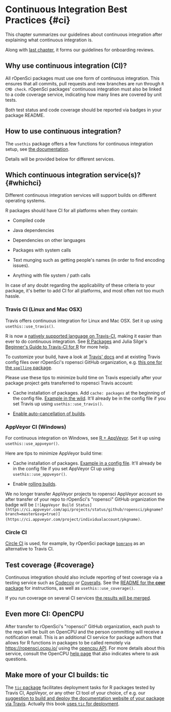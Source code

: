 # Continuous Integration Best Practices {#ci}

<div class="summaryblock">
<p>This chapter summarizes our guidelines about continuous integration after explaining what continuous integration is.</p>
<p>Along with <a href="#building">last chapter</a>, it forms our guidelines for onboarding reviews.</p>
</div>

## Why use continuous integration (CI)?

All rOpenSci packages must use one form of continuous integration. This ensures that all commits, pull requests and new branches are run through `R CMD check`. rOpenSci packages' continuous integration must also be linked to a code coverage service, indicating how many lines are covered by unit tests.

Both test status and code coverage should be reported via badges in your package README.

## How to use continuous integration?

The `usethis` package offers a few functions for continuous integration setup, see [the documentation](http://usethis.r-lib.org/reference/ci.html).

Details will be provided below for different services.

## Which continuous integration service(s)? {#whichci}

Different continuous integration services will support builds on different operating systems.

R packages should have CI for all platforms when they contain:

* Compiled code

* Java dependencies

* Dependencies on other languages

* Packages with system calls

* Text munging such as getting people's names (in order to find encoding issues).

* Anything with file system / path calls

In case of any doubt regarding the applicability of these criteria to your package, it's better to add CI for all platforms, and most often not too much hassle.

### Travis CI (Linux and Mac OSX)

Travis offers continuous integration for Linux and Mac OSX. Set it up using `usethis::use_travis()`.

R is now a [natively supported language on Travis-CI](http://blog.travis-ci.com/2015-02-26-test-your-r-applications-on-travis-ci/), making it easier than ever to do continuous integration. See [R Packages](http://marker.to/NEr8Bd) and Julia Silge's [Beginner's Guide to Travis-CI for R](http://juliasilge.com/blog/Beginners-Guide-to-Travis/) for more help.

To customize your build, have a look at [Travis' docs](https://docs.travis-ci.com/user/languages/r/) and at existing Travis config files over rOpenSci's ropensci GitHub organization, e.g. [this one for the `spelling` package](https://github.com/ropensci/spelling/blob/master/.travis.yml).

Please use these tips to minimize build time on Travis especially after your package project gets transferred to ropensci Travis account:

* Cache installation of packages. Add `cache: packages` at the beginning of the config file. [Example in the wild](https://github.com/ropensci/crul/blob/ee31c0128fd3279165360ef5ee2a1775ab00c82f/.travis.yml#L3). It'll already be in the config file if you set Travis up using `usethis::use_travis()`.

* [Enable auto-cancellation of builds](https://blog.travis-ci.com/2017-03-22-introducing-auto-cancellation).

### AppVeyor CI (Windows)

For continuous integration on Windows, see [R + AppVeyor](https://github.com/krlmlr/r-appveyor). Set it up using `usethis::use_appveyor()`.

Here are tips to minimize AppVeyor build time:

* Cache installation of packages. [Example in a config file](https://github.com/r-lib/usethis/blob/2c52c06373849d52f78a26c5a0e080f518a2f825/inst/templates/appveyor.yml#L13). It'll already be in the config file if you set AppVeyor CI up using `usethis::use_appveyor()`.

* Enable [rolling builds](https://www.appveyor.com/docs/build-configuration/#rolling-builds).

We no longer transfer AppVeyor projects to ropensci AppVeyor account so after transfer of your repo to rOpenSci's "ropensci" GitHub organization the badge will be `[![AppVeyor Build Status](https://ci.appveyor.com/api/projects/status/github/ropensci/pkgname?branch=master&svg=true)](https://ci.appveyor.com/project/individualaccount/pkgname)`.

### Circle CI

[Circle CI](https://circleci.com/) is used, for example, by rOpenSci package [`bomrang`](https://github.com/ropensci/bomrang) as an alternative to Travis CI.

## Test coverage {#coverage}

Continuous integration should also include reporting of test coverage via a testing service such as [Codecov](https://codecov.io/) or [Coveralls](https://coveralls.io/).  See the [README for the **covr** package](https://github.com/jimhester/covr) for instructions, as well
as `usethis::use_coverage()`. 

If you run coverage on several CI services [the results will be merged](https://docs.codecov.io/docs/merging-reports).

## Even more CI: OpenCPU

After transfer to rOpenSci's "ropensci" GitHub organization, each push to the repo will be built on OpenCPU and the person committing will receive a notification email. This is an additional CI service for package authors that allows for R functions in packages to be called remotely via https://ropensci.ocpu.io/ using the [opencpu API](https://www.opencpu.org/api.html#api-json). For more details about this service, consult the OpenCPU [help page](https://www.opencpu.org/help.html) that also indicates where to ask questions.

## Make more of your CI builds: tic

The [`tic` package](https://github.com/ropenscilabs/tic) facilitates deployment tasks for R packages tested by Travis CI, AppVeyor, or any other CI tool of your choice, cf e.g. our [suggestion to build and deploy the documentation website of your package via Travis](#website). Actually this book [uses `tic` for deployment](https://github.com/ropensci/dev_guide#technical-details).
